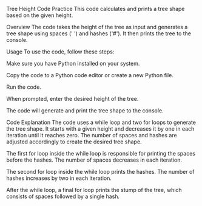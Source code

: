 
Tree Height Code Practice
This code calculates and prints a tree shape based on the given height.

Overview
The code takes the height of the tree as input and generates a tree shape using spaces (' ') and hashes ('#'). It then prints the tree to the console.

Usage
To use the code, follow these steps:

Make sure you have Python installed on your system.

Copy the code to a Python code editor or create a new Python file.

Run the code.

When prompted, enter the desired height of the tree.

The code will generate and print the tree shape to the console.

Code Explanation
The code uses a while loop and two for loops to generate the tree shape. It starts with a given height and decreases it by one in each iteration until it reaches zero. The number of spaces and hashes are adjusted accordingly to create the desired tree shape.

The first for loop inside the while loop is responsible for printing the spaces before the hashes. The number of spaces decreases in each iteration.

The second for loop inside the while loop prints the hashes. The number of hashes increases by two in each iteration.

After the while loop, a final for loop prints the stump of the tree, which consists of spaces followed by a single hash.
